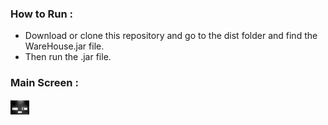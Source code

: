 ### How to Run : 
- Download or clone this repository and go to the dist folder and find the WareHouse.jar file.
- Then run the .jar file.

### Main Screen :
<img wdth="200px" align="left" alt="Visula Studio Code" width="30px" src="src/Images/1.png"/>
